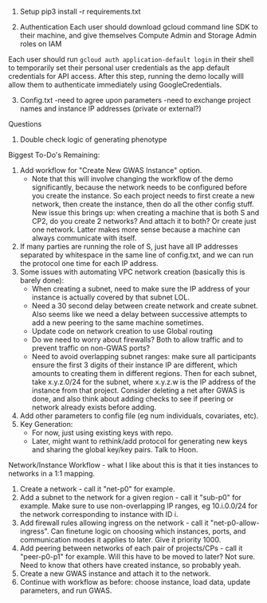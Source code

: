 1. Setup
pip3 install -r requirements.txt

2. Authentication
Each user should download gcloud command line SDK to their machine, and give themselves Compute Admin and Storage Admin roles on IAM

Each user should run `gcloud auth application-default login` in their shell to temporarily set their personal user credentials as the app default credentials for API access. After this step, running the demo locally willl allow them to authenticate immediately using GoogleCredentials.

3. Config.txt
-need to agree upon parameters
-need to exchange project names and instance IP addresses (private or external?)


Questions
1) Double check logic of generating phenotype

Biggest To-Do's Remaining:
1) Add workflow for "Create New GWAS Instance" option.
	- Note that this will involve changing the workflow of the demo significantly, because the network needs to be configured before you create the instance. So each project needs to first create a new network, then create the instance, then do all the other config stuff. New issue this brings up: when creating a machine that is both S and CP2, do you create 2 networks? And attach it to both? Or create just one network. Latter makes more sense because a machine can always communicate with itself.
2) If many parties are running the role of S, just have all IP addresses separated by whitespace in the same line of config.txt, and we can run the protocol one time for each IP address.
3) Some issues with automating VPC network creation (basically this is barely done):
	- When creating a subnet, need to make sure the IP address of your instance is actually covered by that subnet LOL.
	- Need a 30 second delay between create network and create subnet. Also seems like we need a delay between successive attempts to add a new peering to the same machine sometimes.
	- Update code on network creation to use Global routing
	- Do we need to worry about firewalls? Both to allow traffic and to prevent traffic on non-GWAS ports?
	- Need to avoid overlapping subnet ranges: make sure all participants ensure the first 3 digits of their instance IP are different, which amounts to creating them in different regions. Then for each subnet, take x.y.z.0/24 for the subnet, where x.y.z.w is the IP address of the instance from that project. Consider deleting a net after GWAS is done, and also think about adding checks to see if peering or network already exists before adding.
4) Add other parameters to config file (eg num individuals, covariates, etc).
5) Key Generation:
	- For now, just using existing keys with repo.
	- Later, might want to rethink/add protocol for generating new keys and sharing the global key/key pairs. Talk to Hoon.


Network/Instance Workflow - what I like about this is that it ties instances to networks in a 1:1 mapping.
1. Create a network - call it "net-p0" for example.
2. Add a subnet to the network for a given region - call it "sub-p0" for example. Make sure to use non-overlapping IP ranges, eg 10.i.0.0/24 for the network corresponding to instance with ID i.
3. Add firewall rules allowing ingress on the network - call it "net-p0-allow-ingress". Can finetune logic on choosing which instances, ports, and communication modes it applies to later. Give it priority 1000.
4. Add peering between networks of each pair of projects/CPs - call it "peer-p0-p1" for example. Will this have to be moved to later? Not sure. Need to know that others have created instance, so probably yeah.
5. Create a new GWAS instance and attach it to the network.
6. Continue with workflow as before: choose instance, load data, update parameters, and run GWAS.